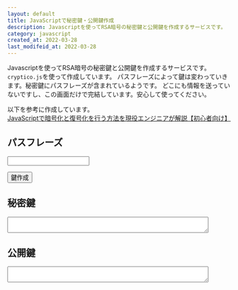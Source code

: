 ```yaml
---
layout: default
title: JavaScriptで秘密鍵・公開鍵作成
description: Javascriptを使ってRSA暗号の秘密鍵と公開鍵を作成するサービスです。
category: javascript
created_at: 2022-03-28
last_modifeid_at: 2022-03-28
---
```

<script src="https://cdn.jsdelivr.net/gh/mtaketani113/cryptico@master/cryptico.min.js"></script> 

<script type="text/JavaScript">
  
  $(function(){

    $("#rsaCreate").click(() => {
      // 秘密鍵を作成
      let passPhrase = $("#passPhrase").val();
      let privateKey = cryptico.generateRSAKey(passPhrase, 1024);

      $("#privateKey").text(JSON.stringify(privateKey));
      
      // 公開鍵を作成
      var publicKey = cryptico.publicKeyString(privateKey);

      $("#publicKey").text(publicKey);
    });
  });

</script>

Javascriptを使ってRSA暗号の秘密鍵と公開鍵を作成するサービスです。
`cryptico.js`を使って作成しています。
パスフレーズによって鍵は変わっていきます。秘密鍵にパスフレーズが含まれているようです。
どこにも情報を送っていないですし、この画面だけで完結しています。安心して使ってください。

以下を参考に作成しています。  
[JavaScriptで暗号化と復号化を行う方法を現役エンジニアが解説【初心者向け】](https://techacademy.jp/magazine/21244)

## パスフレーズ

<input type="text" id="passPhrase"/>

<button id="rsaCreate">鍵作成</button>

## 秘密鍵

<textarea readonly id="privateKey" style="width: 90%;"></textarea>

## 公開鍵

<textarea readonly id="publicKey" style="width: 90%;"></textarea>